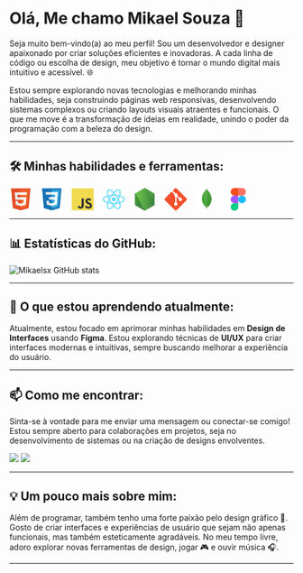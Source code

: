 # Olá, Me chamo Mikael Souza 👋

Seja muito bem-vindo(a) ao meu perfil! Sou um desenvolvedor e designer apaixonado por criar soluções eficientes e inovadoras. A cada linha de código ou escolha de design, meu objetivo é tornar o mundo digital mais intuitivo e acessível. 🌐

Estou sempre explorando novas tecnologias e melhorando minhas habilidades, seja construindo páginas web responsivas, desenvolvendo sistemas complexos ou criando layouts visuais atraentes e funcionais. O que me move é a transformação de ideias em realidade, unindo o poder da programação com a beleza do design.

---

## 🛠️ Minhas habilidades e ferramentas:

<div style="display: flex; flex-wrap: wrap; gap: 15px;">
  <img src="https://raw.githubusercontent.com/devicons/devicon/master/icons/html5/html5-original.svg" alt="HTML5" width="40" height="40"/>
  <img src="https://raw.githubusercontent.com/devicons/devicon/master/icons/css3/css3-original.svg" alt="CSS3" width="40" height="40"/>
  <img src="https://raw.githubusercontent.com/devicons/devicon/master/icons/javascript/javascript-original.svg" alt="JavaScript" width="40" height="40"/>
  <img src="https://raw.githubusercontent.com/devicons/devicon/master/icons/react/react-original.svg" alt="React" width="40" height="40"/>
  <img src="https://raw.githubusercontent.com/devicons/devicon/master/icons/nodejs/nodejs-original.svg" alt="Node.js" width="40" height="40"/>
  <img src="https://raw.githubusercontent.com/devicons/devicon/master/icons/git/git-original.svg" alt="Git" width="40" height="40"/>
  <img src="https://raw.githubusercontent.com/devicons/devicon/master/icons/mongodb/mongodb-original.svg" alt="MongoDB" width="40" height="40"/>
  <img src="https://raw.githubusercontent.com/devicons/devicon/master/icons/figma/figma-original.svg" alt="Figma" width="40" height="40"/>
</div>

---

## 📊 Estatísticas do GitHub:
![Mikaelsx GitHub stats](https://github-readme-stats.vercel.app/api?username=Mikaelsx&theme=shades-of-purple&show_icons=true)

---

## 🌱 O que estou aprendendo atualmente:
Atualmente, estou focado em aprimorar minhas habilidades em **Design de Interfaces** usando **Figma**. Estou explorando técnicas de **UI/UX** para criar interfaces modernas e intuitivas, sempre buscando melhorar a experiência do usuário.

---


## 📫 Como me encontrar:

Sinta-se à vontade para me enviar uma mensagem ou conectar-se comigo! Estou sempre aberto para colaborações em projetos, seja no desenvolvimento de sistemas ou na criação de designs envolventes.

<a href="https://www.instagram.com/mikaelsxp/" target="_blank"><img src="https://img.shields.io/badge/Instagram-E4405F?style=for-the-badge&logo=instagram&logoColor=white" target="_blank"></a>
<a href="https://www.linkedin.com/in/mikaelsxp/" target="_blank"><img src="https://img.shields.io/badge/-LinkedIn-%230077B5?style=for-the-badge&logo=linkedin&logoColor=white" target="_blank"></a>

---

## 💡 Um pouco mais sobre mim:
Além de programar, também tenho uma forte paixão pelo design gráfico 🎨. Gosto de criar interfaces e experiências de usuário que sejam não apenas funcionais, mas também esteticamente agradáveis. No meu tempo livre, adoro explorar novas ferramentas de design, jogar 🎮 e ouvir música 🎧.

---

<!-- Inclua mais detalhes sobre você, projetos ou experiências relevantes -->
